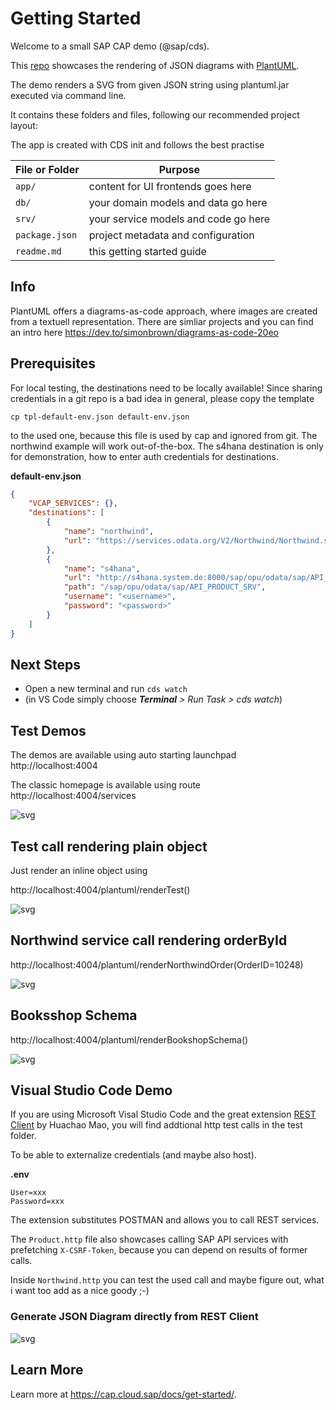 # Getting Started

Welcome to a small SAP CAP demo (@sap/cds).

This [repo](https://github.com/hschaefer123/cap-plantuml) showcases the rendering of JSON diagrams with [PlantUML](https://plantuml.com/de/).

The demo renders a SVG from given JSON string using plantuml.jar executed via command line.

It contains these folders and files, following our recommended project layout:

The app is created with CDS init and follows the best practise

File or Folder | Purpose
---------|----------
`app/` | content for UI frontends goes here <not used>
`db/` | your domain models and data go here <not used>
`srv/` | your service models and code go here
`package.json` | project metadata and configuration
`readme.md` | this getting started guide

## Info
PlantUML offers a diagrams-as-code approach, where images are created from a textuell representation.
There are simliar projects and you can find an intro here
https://dev.to/simonbrown/diagrams-as-code-20eo

## Prerequisites

For local testing, the destinations need to be locally available!
Since sharing credentials in a git repo is a bad idea in general, please copy the template 

```cp tpl-default-env.json default-env.json```

to the used one, because this file is used by cap and ignored from git.
The northwind example will work out-of-the-box. 
The s4hana destination is only for demonstration, how to enter auth credentials for destinations.

**default-env.json**
```json
{
    "VCAP_SERVICES": {},
    "destinations": [
        {
            "name": "northwind",
            "url": "https://services.odata.org/V2/Northwind/Northwind.svc"
        },
        {
            "name": "s4hana",
            "url": "http://s4hana.system.de:8000/sap/opu/odata/sap/API_PRODUCT_SRV",
            "path": "/sap/opu/odata/sap/API_PRODUCT_SRV",
            "username": "<username>",
            "password": "<password>"
        }
    ]
}
```

## Next Steps
- Open a new terminal and run `cds watch` 
- (in VS Code simply choose _**Terminal** > Run Task > cds watch_)

## Test Demos
The demos are available using auto starting launchpad
http://localhost:4004

The classic homepage is available using route 
http://localhost:4004/services

![svg](./doc/cap-plant-flp "FLP Animation")

## Test call rendering plain object
Just render an inline object using 

http://localhost:4004/plantuml/renderTest()

![svg](./doc/Test.svg "Test Diagram")

## Northwind service call rendering orderById

http://localhost:4004/plantuml/renderNorthwindOrder(OrderID=10248)

![svg](./doc/NorthwindOrder.svg "Order Diagram")

## Booksshop Schema

http://localhost:4004/plantuml/renderBookshopSchema()

![svg](./doc/BookshopSchema.svg "Bookschop Schemaq")

## Visual Studio Code Demo
If you are using Microsoft Visal Studio Code and the great extension 
[REST Client](https://marketplace.visualstudio.com/items?itemName=humao.rest-client) by Huachao Mao,
you will find addtional http test calls in the test folder.

To be able to externalize credentials (and maybe also host).

**.env**
```
User=xxx
Password=xxx
```

The extension substitutes POSTMAN and allows you to call REST services.

The ```Product.http``` file also showcases calling SAP API services with prefetching ```X-CSRF-Token```,
because you can depend on results of former calls.

Inside ```Northwind.http``` you can test the used call and maybe figure out, what i want too add as a nice goody ;-)

### Generate JSON Diagram directly from REST Client

![svg](./doc/cap-plant-rest-client.svg "REST client diagram generation")

## Learn More

Learn more at https://cap.cloud.sap/docs/get-started/.
